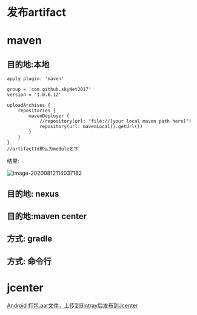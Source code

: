# 发布artifact

# maven

## 目的地:本地

```
apply plugin: 'maven'

group = 'com.github.skyNet2017'
version = '1.0.6.12'

uploadArchives {
    repositories {
        mavenDeployer {
            //repository(url: "file://[your local maven path here]")
            repository(url: mavenLocal().getUrl())
        }
    }
}
//artifactId默认为module名字
```

结果:

![image-20200812114037182](http://hss01248.tech/uPic/2020-08-12-11-40-37-image-20200812114037182.png)

## 目的地: nexus

## 目的地:maven center

## 方式: gradle

## 方式: 命令行

# jcenter

[Android 打包.aar文件，上传到Bintray后发布到Jcenter](https://blog.csdn.net/zhudfly2013/article/details/81365269)